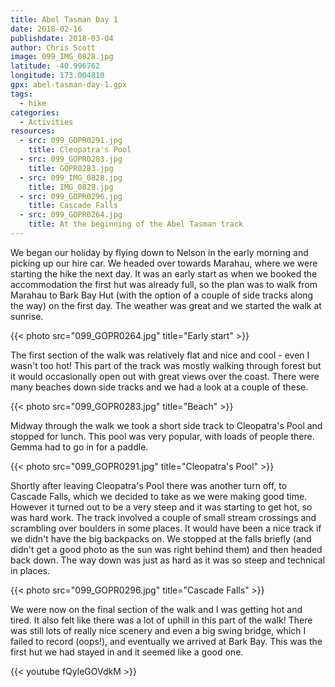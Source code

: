 ```yaml
---
title: Abel Tasman Day 1
date: 2018-02-16
publishdate: 2018-03-04
author: Chris Scott
image: 099_IMG_0828.jpg
latitude: -40.996762
longitude: 173.004810
gpx: abel-tasman-day-1.gpx
tags:
  - hike
categories:
  - Activities
resources:
  - src: 099_GOPR0291.jpg
    title: Cleopatra's Pool
  - src: 099_GOPR0283.jpg
    title: GOPR0283.jpg
  - src: 099_IMG_0828.jpg
    title: IMG_0828.jpg
  - src: 099_GOPR0296.jpg
    title: Cascade Falls
  - src: 099_GOPR0264.jpg
    title: At the beginning of the Abel Tasman track
---
```


We began our holiday by flying down to Nelson in the early morning and picking up our hire car.
We headed over towards Marahau, where we were starting the hike the next day.
It was an early start as when we booked the accommodation the first hut was already full, so the plan was to walk from Marahau to Bark Bay Hut (with the option of a couple of side tracks along the way) on the first day.
The weather was great and we started the walk at sunrise.

{{< photo src="099_GOPR0264.jpg" title="Early start" >}}

The first section of the walk was relatively flat and nice and cool - even I wasn't too hot!
This part of the track was mostly walking through forest but it would occasionally open out with great views over the coast.
There were many beaches down side tracks and we had a look at a couple of these.

{{< photo src="099_GOPR0283.jpg" title="Beach" >}}

Midway through the walk we took a short side track to Cleopatra's Pool and stopped for lunch.
This pool was very popular, with loads of people there.
Gemma had to go in for a paddle.

{{< photo src="099_GOPR0291.jpg" title="Cleopatra's Pool" >}}

Shortly after leaving Cleopatra's Pool there was another turn off, to Cascade Falls, which we decided to take as we were making good time.
However it turned out to be a very steep and it was starting to get hot, so was hard work.
The track involved a couple of small stream crossings and scrambling over boulders in some places.
It would have been a nice track if we didn't have the big backpacks on.
We stopped at the falls briefly (and didn't get a good photo as the sun was right behind them) and then headed back down.
The way down was just as hard as it was so steep and technical in places.

{{< photo src="099_GOPR0296.jpg" title="Cascade Falls" >}}

We were now on the final section of the walk and I was getting hot and tired.
It also felt like there was a lot of uphill in this part of the walk!
There was still lots of really nice scenery and even a big swing bridge, which I failed to record (oops!), and eventually we arrived at Bark Bay.
This was the first hut we had stayed in and it seemed like a good one.

{{< youtube fQyleGOVdkM >}}